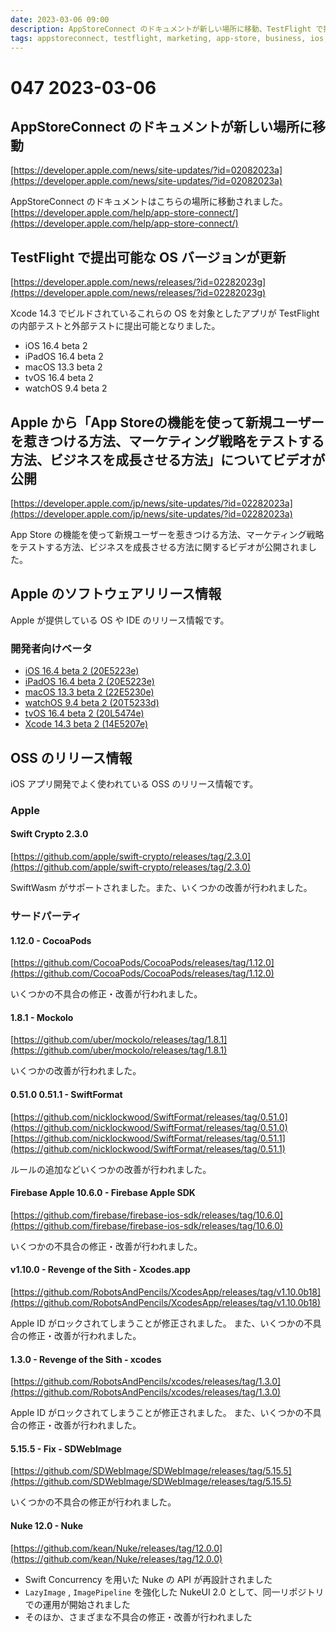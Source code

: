 ```yaml
---
date: 2023-03-06 09:00
description: AppStoreConnect のドキュメントが新しい場所に移動、TestFlight で提出可能な OS バージョンが更新、Apple から「App Storeの機能を使って新規ユーザーを惹きつける方法、マーケティング戦略をテストする方法、ビジネスを成長させる方法」についてビデオが公開、ほか
tags: appstoreconnect, testflight, marketing, app-store, business, ios, ipados, macos, watchos, tvos, xcode, swift-crypto, mockolo, cocoapods, swift-format, firebase-apple-sdk, xcodes-app, xcodes, sd-web-image, nuke
---
```

# 047 2023-03-06

## AppStoreConnect のドキュメントが新しい場所に移動

[https://developer.apple.com/news/site-updates/?id=02082023a](https://developer.apple.com/news/site-updates/?id=02082023a)

AppStoreConnect のドキュメントはこちらの場所に移動されました。[https://developer.apple.com/help/app-store-connect/](https://developer.apple.com/help/app-store-connect/)

## TestFlight で提出可能な OS バージョンが更新

[https://developer.apple.com/news/releases/?id=02282023g](https://developer.apple.com/news/releases/?id=02282023g)

Xcode 14.3 でビルドされているこれらの OS を対象としたアプリが TestFlight の内部テストと外部テストに提出可能となりました。

- iOS 16.4 beta 2
- iPadOS 16.4 beta 2
- macOS 13.3 beta 2
- tvOS 16.4 beta 2
- watchOS 9.4 beta 2 

## Apple から「App Storeの機能を使って新規ユーザーを惹きつける方法、マーケティング戦略をテストする方法、ビジネスを成長させる方法」についてビデオが公開

[https://developer.apple.com/jp/news/site-updates/?id=02282023a](https://developer.apple.com/jp/news/site-updates/?id=02282023a)

App Store の機能を使って新規ユーザーを惹きつける方法、マーケティング戦略をテストする方法、ビジネスを成長させる方法に関するビデオが公開されました。

## Apple のソフトウェアリリース情報

Apple が提供している OS や IDE のリリース情報です。

### 開発者向けベータ

- [iOS 16.4 beta 2 (20E5223e)](https://developer.apple.com/news/releases/?id=02282023e)
- [iPadOS 16.4 beta 2 (20E5223e)](https://developer.apple.com/news/releases/?id=02282023d)
- [macOS 13.3 beta 2 (22E5230e)](https://developer.apple.com/news/releases/?id=02282023c)
- [watchOS 9.4 beta 2 (20T5233d)](https://developer.apple.com/news/releases/?id=02282023b)
- [tvOS 16.4 beta 2 (20L5474e)](https://developer.apple.com/news/releases/?id=02282023a)
- [Xcode 14.3 beta 2 (14E5207e)](https://developer.apple.com/news/releases/?id=02282023f)

## OSS のリリース情報

iOS アプリ開発でよく使われている OSS のリリース情報です。

### Apple

#### Swift Crypto 2.3.0

[https://github.com/apple/swift-crypto/releases/tag/2.3.0](https://github.com/apple/swift-crypto/releases/tag/2.3.0)

SwiftWasm がサポートされました。また、いくつかの改善が行われました。

### サードパーティ

#### 1.12.0 - CocoaPods

[https://github.com/CocoaPods/CocoaPods/releases/tag/1.12.0](https://github.com/CocoaPods/CocoaPods/releases/tag/1.12.0)

いくつかの不具合の修正・改善が行われました。

#### 1.8.1 - Mockolo

[https://github.com/uber/mockolo/releases/tag/1.8.1](https://github.com/uber/mockolo/releases/tag/1.8.1)

いくつかの改善が行われました。

#### 0.51.0 0.51.1 - SwiftFormat

[https://github.com/nicklockwood/SwiftFormat/releases/tag/0.51.0](https://github.com/nicklockwood/SwiftFormat/releases/tag/0.51.0)
[https://github.com/nicklockwood/SwiftFormat/releases/tag/0.51.1](https://github.com/nicklockwood/SwiftFormat/releases/tag/0.51.1)

ルールの追加などいくつかの改善が行われました。

#### Firebase Apple 10.6.0 - Firebase Apple SDK

[https://github.com/firebase/firebase-ios-sdk/releases/tag/10.6.0](https://github.com/firebase/firebase-ios-sdk/releases/tag/10.6.0)

いくつかの不具合の修正・改善が行われました。

#### v1.10.0 - Revenge of the Sith - Xcodes.app

[https://github.com/RobotsAndPencils/XcodesApp/releases/tag/v1.10.0b18](https://github.com/RobotsAndPencils/XcodesApp/releases/tag/v1.10.0b18)

Apple ID がロックされてしまうことが修正されました。
また、いくつかの不具合の修正・改善が行われました。

#### 1.3.0 - Revenge of the Sith - xcodes

[https://github.com/RobotsAndPencils/xcodes/releases/tag/1.3.0](https://github.com/RobotsAndPencils/xcodes/releases/tag/1.3.0)

Apple ID がロックされてしまうことが修正されました。
また、いくつかの不具合の修正・改善が行われました。

#### 5.15.5 - Fix - SDWebImage

[https://github.com/SDWebImage/SDWebImage/releases/tag/5.15.5](https://github.com/SDWebImage/SDWebImage/releases/tag/5.15.5)

いくつかの不具合の修正が行われました。

#### Nuke 12.0 - Nuke

[https://github.com/kean/Nuke/releases/tag/12.0.0](https://github.com/kean/Nuke/releases/tag/12.0.0)

- Swift Concurrency を用いた Nuke の API が再設計されました
- `LazyImage` , `ImagePipeline` を強化した NukeUI 2.0 として、同一リポジトリでの運用が開始されました
- そのほか、さまざまな不具合の修正・改善が行われました